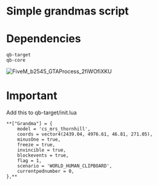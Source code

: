 # Simple grandmas script


# Dependencies
	qb-target
	qb-core

![FiveM_b2545_GTAProcess_2fiWOfiXKU](https://user-images.githubusercontent.com/85559163/183088370-f7fcc236-f88b-4998-ad5e-5ad71a335fae.jpg)

# Important
Add this to qb-target/init.lua



	**["Grandma"] = {
		model = 'cs_mrs_thornhill',
		coords = vector4(2439.04, 4976.61, 46.81, 271.05),
		minusOne = true,
		freeze = true,
		invincible = true,
		blockevents = true,
		flag = 1,
		scenario = 'WORLD_HUMAN_CLIPBOARD',	
		currentpednumber = 0,
	},**

